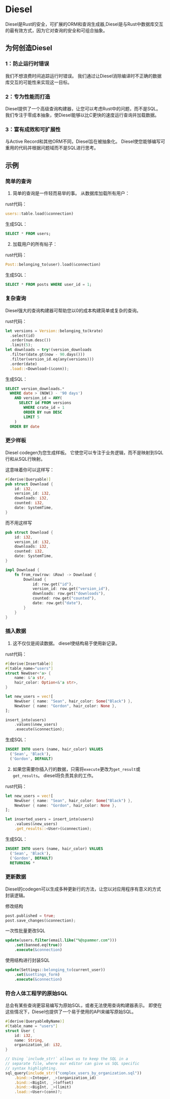 # Diesel

Diesel是Rust的安全，可扩展的ORM和查询生成器,Diesel是与Rust中数据库交互的最有效方式，因为它对查询的安全和可组合抽象。

## 为何创造Diesel

### 1：防止运行时错误

我们不想浪费时间追踪运行时错误。 我们通过让Diesel消除编译时不正确的数据库交互的可能性来实现这一目标。

### 2：专为性能而打造

Diesel提供了一个高级查询构建器，让您可以考虑Rust中的问题，而不是SQL。 我们专注于零成本抽象，使Diesel能够以比C更快的速度运行查询并加载数据。

### 3：富有成效和可扩展性

与Active Record和其他ORM不同，Diesel旨在被抽象化。 Diesel使您能够编写可重用的代码并根据问题域而不是SQL进行思考。

## 示例

### 简单的查询

1. 简单的查询是一件轻而易举的事。 从数据库加载所有用户：

rust代码：

```rust
users::table.load(&connection)
```

生成SQL：

```sql
SELECT * FROM users;
```

2. 加载用户的所有帖子：

rust代码：

```rust
Post::belonging_to(user).load(&connection)
```

生成SQL：

```sql
SELECT * FROM posts WHERE user_id = 1;
```

### 复杂查询

Diesel强大的查询构建器可帮助您以0的成本构建简单或复杂的查询。

rust代码：

```rust
let versions = Version::belonging_to(krate)
  .select(id)
  .order(num.desc())
  .limit(5);
let downloads = try!(version_downloads
  .filter(date.gt(now - 90.days()))
  .filter(version_id.eq(any(versions)))
  .order(date)
  .load::<Download>(&conn));
```

生成SQL：

```sql
SELECT version_downloads.*
  WHERE date > (NOW() - '90 days')
    AND version_id = ANY(
      SELECT id FROM versions
        WHERE crate_id = 1
        ORDER BY num DESC
        LIMIT 5
    )
  ORDER BY date
```

### 更少样板

Diesel codegen为您生成样板。 它使您可以专注于业务逻辑，而不是映射到SQL行和从SQL行映射。

这意味着你可以这样写：

```rust
#[derive(Queryable)]
pub struct Download {
    id: i32,
    version_id: i32,
    downloads: i32,
    counted: i32,
    date: SystemTime,
}
```
而不用这样写

```rust
pub struct Download {
    id: i32,
    version_id: i32,
    downloads: i32,
    counted: i32,
    date: SystemTime,
}

impl Download {
    fn from_row(row: &Row) -> Download {
        Download {
            id: row.get("id"),
            version_id: row.get("version_id"),
            downloads: row.get("downloads"),
            counted: row.get("counted"),
            date: row.get("date"),
        }
    }
}
```

### 插入数据

1. 这不仅仅是阅读数据。 diesel使结构易于使用新记录。

rust代码：

```rust
#[derive(Insertable)]
#[table_name="users"]
struct NewUser<'a> {
    name: &'a str,
    hair_color: Option<&'a str>,
}

let new_users = vec![
    NewUser { name: "Sean", hair_color: Some("Black") },
    NewUser { name: "Gordon", hair_color: None },
];

insert_into(users)
    .values(&new_users)
    .execute(&connection);
```

生成SQL：

```sql
INSERT INTO users (name, hair_color) VALUES
  ('Sean', 'Black'),
  ('Gordon', DEFAULT)
```

2. 如果您需要你插入行的数据，只需将`execute`更改为`get_result`或`get_results`。 diesel将负责其余的工作。

rust代码：

```rust
let new_users = vec![
    NewUser { name: "Sean", hair_color: Some("Black") },
    NewUser { name: "Gordon", hair_color: None },
];

let inserted_users = insert_into(users)
    .values(&new_users)
    .get_results::<User>(&connection);
```

生成SQL：

```sql
INSERT INTO users (name, hair_color) VALUES
  ('Sean', 'Black'),
  ('Gordon', DEFAULT)
  RETURNING *
```

### 更新数据

Diesel的codegen可以生成多种更新行的方法，让您以对应用程序有意义的方式封装逻辑。

修改结构

```rust
post.published = true;
post.save_changes(&connection);
```

一次性批量更改SQL

```sql
update(users.filter(email.like("%@spammer.com")))
    .set(banned.eq(true))
    .execute(&connection)
```

使用结构进行封装SQL

```sql
update(Settings::belonging_to(current_user))
    .set(&settings_form)
    .execute(&connection)
```

### 符合人体工程学的原始SQL

总会有某些查询更容易编写为原始SQL，或者无法使用查询构建器表示。 即使在这些情况下，Diesel也提供了一个易于使用的API来编写原始SQL。

```rust
#[derive(QueryableByName)]
#[table_name = "users"]
struct User {
    id: i32,
    name: String,
    organization_id: i32,
}

// Using `include_str!` allows us to keep the SQL in a
// separate file, where our editor can give us SQL specific
// syntax highlighting.
sql_query(include_str!("complex_users_by_organization.sql"))
    .bind::<Integer, _>(organization_id)
    .bind::<BigInt, _>(offset)
    .bind::<BigInt, _>(limit)
    .load::<User>(conn)?;
```